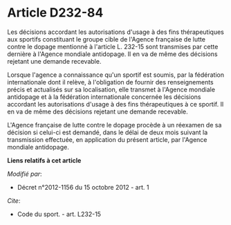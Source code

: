 # Article D232-84

Les décisions accordant les autorisations d'usage à des fins thérapeutiques aux sportifs constituant le groupe cible de
l'Agence française de lutte contre le dopage mentionné à l'article L. 232-15 sont transmises par cette dernière à l'Agence
mondiale antidopage. Il en va de même des décisions rejetant une demande recevable. 

Lorsque l'agence a connaissance qu'un sportif est soumis, par la fédération internationale dont il relève, à l'obligation de
fournir des renseignements précis et actualisés sur sa localisation, elle transmet à l'Agence mondiale antidopage et à la
fédération internationale concernée les décisions accordant les autorisations d'usage à des fins thérapeutiques à ce sportif.
Il en va de même des décisions rejetant une demande recevable. 

L'Agence française de lutte contre le dopage procède à un réexamen de sa décision si celui-ci est demandé, dans le délai de
deux mois suivant la transmission effectuée, en application du présent article, par l'Agence mondiale antidopage.

**Liens relatifs à cet article**

_Modifié par_:

  - Décret n°2012-1156 du 15 octobre 2012 - art. 1

_Cite_:

  - Code du sport. - art. L232-15
